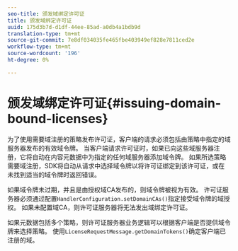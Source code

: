 ```yaml
---
seo-title: 颁发域绑定许可证
title: 颁发域绑定许可证
uuid: 175d3b7d-d1df-44ee-85ad-a0db4a1bdb9d
translation-type: tm+mt
source-git-commit: 7e8df034035fe465fbe403949ef828e7811ced2e
workflow-type: tm+mt
source-wordcount: '196'
ht-degree: 0%

---
```



# 颁发域绑定许可证{#issuing-domain-bound-licenses}

为了使用需要域注册的策略发布许可证，客户端的请求必须包括由策略中指定的域服务器发布的有效域令牌。 当客户端请求许可证时，如果已向这些域服务器注册，它将自动在内容元数据中为指定的任何域服务器添加域令牌。 如果所选策略需要域注册，SDK将自动从请求中选择域令牌以将许可证绑定到该许可证，或在未找到适当的域令牌时返回错误。

如果域令牌未过期，并且是由授权域CA发布的，则域令牌被视为有效。 许可证服务器必须通过配置`HandlerConfiguration.setDomainCAs()`指定接受域令牌的域授权。 如果未配置域CA，则许可证服务器将无法发出域绑定许可证。

如果元数据包括多个策略，则许可证服务器业务逻辑可以根据客户端是否提供域令牌来选择策略。 使用`LicenseRequestMessage.getDomainTokens()`确定客户端已注册的域。
